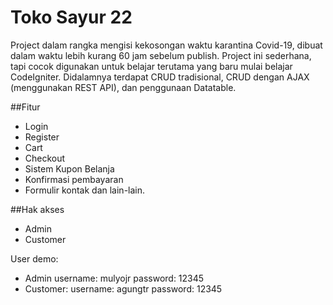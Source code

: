# Toko Sayur 22

Project dalam rangka mengisi kekosongan waktu karantina Covid-19, dibuat dalam waktu lebih kurang 60 jam sebelum publish.
Project ini sederhana, tapi cocok digunakan untuk belajar terutama yang baru mulai belajar CodeIgniter. Didalamnya terdapat CRUD tradisional, CRUD dengan AJAX (menggunakan REST API), dan penggunaan Datatable.


##Fitur
- Login
- Register
- Cart
- Checkout
- Sistem Kupon Belanja
- Konfirmasi pembayaran
- Formulir kontak
dan lain-lain.

##Hak akses
- Admin
- Customer

User demo:
- Admin
username: mulyojr
password: 12345
- Customer:
username: agungtr
password: 12345
